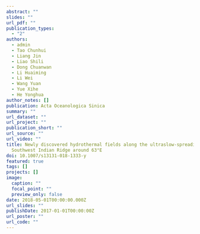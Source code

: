 ```yaml
---
abstract: ""
slides: ""
url_pdf: ""
publication_types:
  - "2"
authors:
  - admin
  - Tao Chunhui
  - Liang Jin
  - Liao Shili
  - Dong Chuanwan
  - Li Huaiming
  - Li Wei
  - Wang Yuan
  - Yue Xihe
  - He Yonghua
author_notes: []
publication: Acta Oceanologica Sinica
summary: ""
url_dataset: ""
url_project: ""
publication_short: ""
url_source: ""
url_video: ""
title: Newly discovered hydrothermal fields along the ultraslow-spreading
  Southwest Indian Ridge around 63°E
doi: 10.1007/s13131-018-1333-y
featured: true
tags: []
projects: []
image:
  caption: ""
  focal_point: ""
  preview_only: false
date: 2018-05-01T00:00:00.000Z
url_slides: ""
publishDate: 2017-01-01T00:00:00Z
url_poster: ""
url_code: ""
---
```

